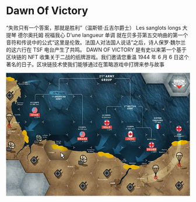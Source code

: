 # Dawn Of Victory

“失败只有一个答案，那就是胜利”（温斯顿·丘吉尔爵士）
Les sanglots longs
大提琴
德尔奥托姆
祝福我心
D'une langueur
单调
就在贝多芬第五交响曲的第一个音符和传说中的公式“这里是伦敦。法国人对法国人说话”之后，诗人保罗·魏尔兰的这六行在 TSF 电台产生了共鸣。
DAWN OF VICTORY 是有史以来第一个基于区块链的 NFT 收集关于二战的纸牌游戏。我们邀请您重温 1944 年 6 月 6 日这个著名的日子。区块链技术使我们能够通过在策略游戏中打牌来参与故事

![dawnofvictory-dapp-games-wax-image1_cb0d91bb696b01df1cf7dc5f60754711](dawnofvictory-dapp-games-wax-image1_cb0d91bb696b01df1cf7dc5f60754711.webp)

